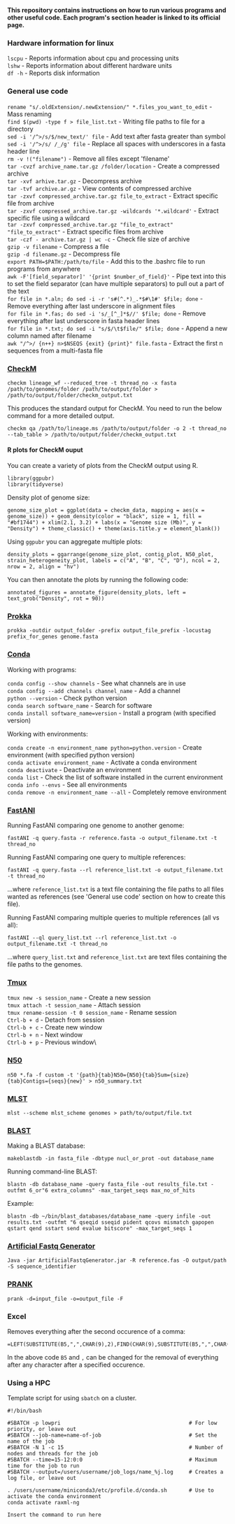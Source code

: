 **This repository contains instructions on how to run various programs and other useful code. Each program's section header is linked to its official page.**

### Hardware information for linux
`lscpu` - Reports information about cpu and processing units\
`lshw` - Reports information about different hardware units\
`df -h` - Reports disk information

### General use code
`rename "s/.oldExtension/.newExtension/" *.files_you_want_to_edit` - Mass renaming\
`find $(pwd) -type f > file_list.txt` - Writing file paths to file for a directory\
`sed -i '/^>/s/$/new_text/' file` - Add text after fasta greater than symbol\
`sed -i '/^>/s/ /_/g' file` - Replace all spaces with underscores in a fasta header line\
`rm -v !("filename")` - Remove all files except 'filename'\
`tar -cvzf archive_name.tar.gz /folder/location` - Create a compressed archive\
`tar -xvf arhive.tar.gz` - Decompress archive\
`tar -tvf archive.ar.gz` - View contents of compressed archive\
`tar -zxvf compressed_archive.tar.gz file_to_extract` - Extract specific file from archive\
`tar -zxvf compressed_archive.tar.gz -wildcards '*.wildcard'` - Extract specific file using a wildcard\
`tar -zxvf compressed_archive.tar.gz "file_to_extract" "file_to_extract"` - Extract specific files from archive\
`tar -czf - archive.tar.gz | wc -c` - Check file size of archive\
`gzip -v filename` - Compress a file\
`gzip -d filename.gz` - Decompress file\
`export PATH=$PATH:/path/to/file` - Add this to the .bashrc file to run programs from anywhere\
`awk -F'[field_separator]' '{print $number_of_field}'` - Pipe text into this to set the field separator (can have multiple separators) to pull out a part of the text\
`for file in *.aln; do sed -i -r 's#(^.*)_.*$#\1#' $file; done` - Remove everything after last underscore in alignment files\
`for file in *.fas; do sed -i 's/_[^_]*$//' $file; done` - Remove everything after last underscore in fasta header lines\
`for file in *.txt; do sed -i "s/$/\t$file/" $file; done` - Append a new column named after filename\
`awk "/^>/ {n++} n>$NSEQS {exit} {print}" file.fasta` - Extract the first n sequences from a multi-fasta file

### [CheckM](https://github.com/Ecogenomics/CheckM)
```
checkm lineage_wf --reduced_tree -t thread_no -x fasta /path/to/genomes/folder /path/to/output/folder > /path/to/output/folder/checkm_output.txt
```
This produces the standard output for CheckM. You need to run the below command for a more detailed output.
```
checkm qa /path/to/lineage.ms /path/to/output/folder -o 2 -t thread_no --tab_table > /path/to/output/folder/checkm_output.txt
```
#### R plots for CheckM ouput
You can create a variety of plots from the CheckM output using R.
```
library(ggpubr)
library(tidyverse)
```
Density plot of genome size:
```
genome_size_plot = ggplot(data = checkm_data, mapping = aes(x = genome_size)) + geom_density(color = "black", size = 1, fill = "#bf1744") + xlim(2.1, 3.2) + labs(x = "Genome size (Mb)", y = "Density") + theme_classic() + theme(axis.title.y = element_blank())
```
Using `ggpubr` you can aggregate multiple plots:
```
density_plots = ggarrange(genome_size_plot, contig_plot, N50_plot, strain_heterogeneity_plot, labels = c("A", "B", "C", "D"), ncol = 2, nrow = 2, align = "hv")
```
You can then annotate the plots by running the following code:
```
annotated_figures = annotate_figure(density_plots, left = text_grob("Density", rot = 90))
```
### [Prokka](https://github.com/tseemann/prokka)
```
prokka -outdir output_folder -prefix output_file_prefix -locustag prefix_for_genes genome.fasta
```
### [Conda](https://docs.conda.io/projects/conda/en/latest/commands.html)
Working with programs:

`conda config --show channels` - See what channels are in use\
`conda config --add channels channel_name` - Add a channel\
`python --version` - Check python version\
`conda search software_name` - Search for software\
`conda install software_name=version` - Install a program (with specified version)

Working with environments:

`conda create -n environment_name python=python.version` - Create environment (with specified python version)\
`conda activate environment_name` - Activate a conda environment\
`conda deactivate` - Deactivate an environment\
`conda list` - Check the list of software installed in the current environment\
`conda info --envs` - See all environments\
`conda remove -n environment_name --all` - Completely remove environment

### [FastANI](https://github.com/ParBLiSS/FastANI)
Running FastANI comparing one genome to another genome:
```
fastANI -q query.fasta -r reference.fasta -o output_filename.txt -t thread_no
```
Running FastANI comparing one query to multiple references:
```
fastANI -q query.fasta --rl reference_list.txt -o output_filename.txt -t thread_no
```
...where `reference_list.txt` is a text file containing the file paths to all files wanted as references (see 'General use code' section on how to create this file).

Running FastANI comparing multiple queries to multiple references (all vs all):
```
fastANI --ql query_list.txt --rl reference_list.txt -o output_filename.txt -t thread_no
```
...where `query_list.txt` and `reference_list.txt` are text files containing the file paths to the genomes.

### [Tmux](https://github.com/tmux/tmux)

`tmux new -s session_name` - Create a new session\
`tmux attach -t session_name` - Attach session\
`tmux rename-session -t 0 session_name` - Rename session\
`Ctrl-b + d` - Detach from session\
`Ctrl-b + c` - Create new window\
`Ctrl-b + n` - Next window\
`Ctrl-b + p` - Previous window\

### [N50](https://github.com/quadram-institute-bioscience/seqfu/wiki/n50)
```
n50 *.fa -f custom -t '{path}{tab}N50={N50}{tab}Sum={size}{tab}Contigs={seqs}{new}' > n50_summary.txt
```
### [MLST](https://github.com/tseemann/mlst)
```
mlst --scheme mlst_scheme genomes > path/to/output/file.txt
```
### [BLAST](https://www.ncbi.nlm.nih.gov/books/NBK279690/)
Making a BLAST database:
```
makeblastdb -in fasta_file -dbtype nucl_or_prot -out database_name
```
Running command-line BLAST:
```
blastn -db database_name -query fasta_file -out results_file.txt -outfmt 6_or"6 extra_columns" -max_target_seqs max_no_of_hits
```
Example:
```
blastn -db ~/bin/blast_databases/database_name -query infile -out results.txt -outfmt "6 qseqid sseqid pident qcovs mismatch gapopen qstart qend sstart send evalue bitscore" -max_target_seqs 1
```
### [Artificial Fastq Generator](https://github.com/mframpton/ArtificialFastqGenerator)
```
Java -jar ArtificialFastqGenerator.jar -R reference.fas -O output/path -S sequence_identifier
```
### [PRANK](http://wasabiapp.org/software/prank/)
```
prank -d=input_file -o=output_file -F
```
### Excel
Removes everything after the second occurence of a comma:
```
=LEFT(SUBSTITUTE(B5,",",CHAR(9),2),FIND(CHAR(9),SUBSTITUTE(B5,",",CHAR(9),2),1)-1)
```
In the above code `B5` and `,` can be changed for the removal of everything after any character after a specified occurence.

### Using a HPC

Template script for using `sbatch` on a cluster.
```
#!/bin/bash

#SBATCH -p lowpri                                         # For low priority, or leave out
#SBATCH --job-name=name-of-job                            # Set the name of the job
#SBATCH -N 1 -c 15                                        # Number of nodes and threads for the job
#SBATCH --time=15-12:0:0                                  # Maximum time for the job to run
#SBATCH --output=/users/username/job_logs/name_%j.log     # Creates a log file, or leave out

. /users/username/miniconda3/etc/profile.d/conda.sh       # Use to activate the conda environment
conda activate raxml-ng

Insert the command to run here
```





